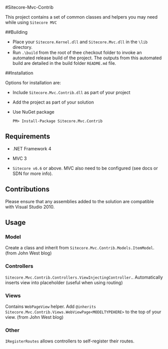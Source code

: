 #Sitecore-Mvc-Contrib

This project contains a set of common classes and helpers you may need while using `Sitecore MVC`

##Building

* Place your `Sitecore.Kernel.dll` and `Sitecore.Mvc.dll` in the `\lib` directory.
* Run `.\build`  from the root of thee checkout folder to invoke an automated release build of the project. The outputs from this automated build are detailed in the build folder `README.md` file.

##Installation

Options for installation are:

* Include `Sitecore.Mvc.Contrib.dll` as part of your project 

* Add the project as part of your solution

*   Use NuGet package

    `PM> Install-Package Sitecore.Mvc.Contrib`


## Requirements

* .NET Framework 4

* MVC 3 

* `Sitecore v6.6` or above. MVC also need to be configured (see docs or SDN for more info).

## Contributions

Please ensure that any assemblies added to the solution are compatible with Visual Studio 2010.



## Usage

### Model

Create a class and inherit from `Sitecore.Mvc.Contrib.Models.ItemModel`. (from John West blog)

### Controllers

`Sitecore.Mvc.Contrib.Controllers.ViewInjectingController`.. Automatically inserts view into placeholder (useful when using routing)

### Views 

Contains `WebPageView` helper. Add `@inherits Sitecore.Mvc.Contrib.Views.WebViewPage<MODELTYPEHERE>` to the top of your view.
(from John West blog)

### Other

`IRegisterRoutes` allows controllers to self-register their routes. 